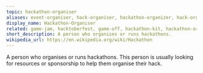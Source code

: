 ```yaml
---
topic: hackathon-organiser
aliases: event-organiser, hack-organiser, hackathon-organizer, hack-organizer, event-organizer
display_name: Hackathon-Organiser
related: game-jam, hacktoberfest, game-off, hackathon-kit, hackathon-organiser, hackathon, hackathons
short_description: A person who organises or runs hackathons.
wikipedia_url: https://en.wikipedia.org/wiki/Hackathon
---
```


A person who organises or runs hackathons. This person is usually looking for resources or sponsorship to help them organise their hack.
